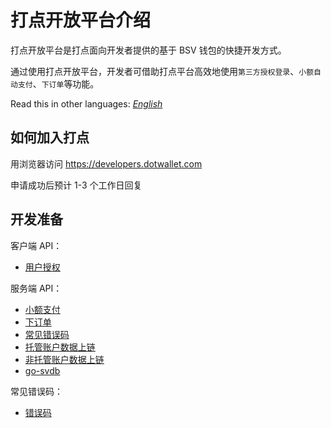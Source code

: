 # 打点开放平台介绍

打点开放平台是打点面向开发者提供的基于 BSV 钱包的快捷开发方式。

通过使用打点开放平台，开发者可借助打点平台高效地使用`第三方授权登录`、`小额自动支付`、`下订单`等功能。

Read this in other languages: [_English_](README.en.md)

## 如何加入打点

用浏览器访问 https://developers.dotwallet.com

申请成功后预计 1-3 个工作日回复

## 开发准备

客户端 API：

- [用户授权](./客户端-用户授权.md)

服务端 API：

- [小额支付](./服务端-小额支付.md)
- [下订单](./服务端-下订单.md)
- [常见错误码](./服务端-错误码.md)
- [托管账户数据上链](./托管账户数据上链.md)
- [非托管账户数据上链](./非托管账户数据上链.md)
- [go-svdb](./go-svdb.md)

常见错误码：

- [错误码](./服务端-错误码.md)
